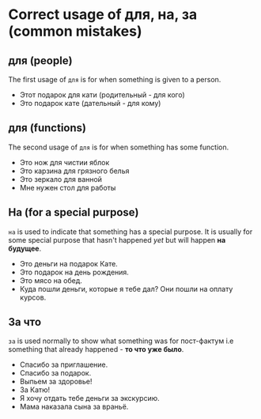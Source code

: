 # Correct usage of для, на, за (common mistakes)

## для (people) 

The first usage of `для` is for when something is given to a person. 

- Этот подарок для кати (родительный - для кого)
- Это подарок кате (дательный - для кому)
  
## для (functions)

The second usage of `для` is for when something has some function. 

- Это нож для чистии яблок
- Это карзина для грязного белья
- Это зеркало для ванной
- Мне нужен стол для работы

## На (for a special purpose)

`на` is used to indicate that something has a special purpose. It is usually for some special purpose that hasn't happened _yet_ but will happen **на будущее**.

- Это деньги на подарок Кате.
- Это подарок на день рождения.
- Это мясо на обед.
- Куда пошли деньги, которые я тебе дал? Они пошли на оплату курсов.

## За что

`за` is used normally to show what something was for пост-фактум i.e something that already happened - **то что уже было**.

- Спасибо за приглашение.
- Спасибо за подарок.
- Выпьем за здоровье!
- За Катю!
- Я хочу отдать тебе деньги за экскурсию.
- Мама наказала сына за враньё.
